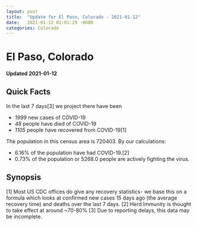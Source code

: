 ```yaml
---
layout: post
title:  "Update for El Paso, Colorado - 2021-01-12"
date:   2021-01-12 01:01:29 -0600
categories: Colorado
---
```


# El Paso, Colorado
#### Updated 2021-01-12

## Quick Facts

In the last 7 days[3] we project there have been
- *1999* new cases of COVID-19
- *48* people have died of COVID-19
- *1105* people have recovered from COVID-19[1]

The population in this census area is 720403. By our calculations:
- 6.16% of the population have had COVID-19.[2]
- 0.73% of the population or 5268.0 people are actively fighting the virus.

## Synopsis




[1] Most US CDC offices do give any recovery statistics- we base this on a formula which looks at confirmed new cases
15 days ago (the average recovery time) and deaths over the last 7 days.
[2] Herd Immunity is thought to take effect at around ~70-80%
[3] Due to reporting delays, this data may be incomplete. 
    